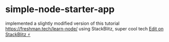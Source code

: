 # simple-node-starter-app
implemented a slightly modified version of this tutorial https://freshman.tech/learn-node/ using StackBlitz, super cool tech
[Edit on StackBlitz ⚡️](https://stackblitz.com/edit/node-ps6tza)
